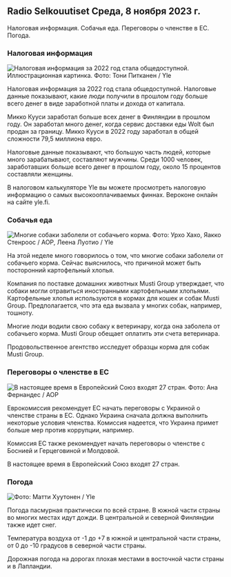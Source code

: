 ## Radio Selkouutiset Среда, 8 ноября 2023 г.

Налоговая информация. Собачья еда. Переговоры о членстве в ЕС. Погода.

### Налоговая информация

![Налоговая информация за 2022 год стала общедоступной. Иллюстрационная картинка. Фото: Тони Питканен / Yle](https://images.cdn.yle.fi/image/upload/c_crop,h_2628,w_4672,x_747,y_536/ar_1.7777777777777777,c_fill,g_faces,h_675,w_1200/dpr_1.0/q_auto:eco/f_auto/fl_lossy/v1692260664/39-115812464ddd8da1ad5a)

Налоговая информация за 2022 год стала общедоступной. Налоговые данные показывают, какие люди получили в прошлом году больше всего денег в виде заработной платы и дохода от капитала.

Микко Кууси заработал больше всех денег в Финляндии в прошлом году. Он заработал много денег, когда сервис доставки еды Wolt был продан за границу. Микко Кууси в 2022 году заработал в общей сложности 79,5 миллиона евро.

Налоговые данные показывают, что большую часть людей, которые много зарабатывают, составляют мужчины. Среди 1000 человек, заработавших больше всего денег в прошлом году, около 15 процентов составляли женщины.

В налоговом калькуляторе Yle вы можете просмотреть налоговую информацию о самых высокооплачиваемых финнах. Вероконе онлайн на сайте yle.fi.

### Собачья еда

![Многие собаки заболели от собачьего корма. Фото: Урхо Хахо, Яакко Стенроос / AOP, Леена Луотио / Yle](https://images.cdn.yle.fi/image/upload/c_crop,h_1080,w_1919,x_0,y_0/ar_1.7777777777777777,c_fill,g_faces,h_675,w_1200/dpr_1.0/q_auto:eco/f_auto/fl_lossy/v1699386970/39-11965956548f484ed3bb)

На этой неделе много говорилось о том, что многие собаки заболели от собачьего корма. Сейчас выяснилось, что причиной может быть посторонний картофельный хлопья.

Компания по поставке домашних животных Musti Group утверждает, что собаки могли отравиться иностранными картофельными хлопьями. Картофельные хлопья используются в кормах для кошек и собак Musti Group. Предполагается, что эта еда вызвала у многих собак, например, тошноту.

Многие люди водили свою собаку к ветеринару, когда она заболела от собачьего корма. Musti Group обещает оплатить эти счета ветеринара.

Продовольственное агентство исследует образцы корма для собак Musti Group.

### Переговоры о членстве в ЕС

![В настоящее время в Европейский Союз входят 27 стран. Фото: Ана Фернандес / AOP](https://images.cdn.yle.fi/image/upload/c_crop,h_2394,w_4256,x_0,y_419/ar_1.7777777777777777,c_fill,g_faces,h_675,w_1200/dpr_1.0/q_auto:eco/f_auto/fl_lossy/v1632407032/39-857648614c8a7c923f2)

Еврокомиссия рекомендует ЕС начать переговоры с Украиной о членстве страны в ЕС. Однако Украина сначала должна выполнить некоторые условия членства. Комиссия надеется, что Украина примет больше мер против коррупции, например.

Комиссия ЕС также рекомендует начать переговоры о членстве с Боснией и Герцеговиной и Молдовой.

В настоящее время в Европейский Союз входят 27 стран.

### Погода

![ Фото: Матти Хуутонен / Yle](https://images.cdn.yle.fi/image/upload/c_crop,h_1080,w_1919,x_0,y_0/ar_1.7777777777777777,c_fill,g_faces,h_675,w_1200/dpr_1.0/q_auto:eco/f_auto/fl_lossy/v1699449326/39-1197700654b89b86284a)

Погода пасмурная практически по всей стране. В южной части страны во многих местах идут дожди. В центральной и северной Финляндии также идет снег.

Температура воздуха от -1 до +7 в южной и центральной части страны, от 0 до -10 градусов в северной части страны.

Дорожная погода на дорогах плохая местами в восточной части страны и в Лапландии.